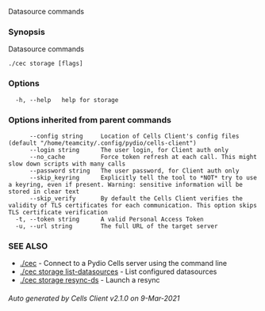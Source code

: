Datasource commands

### Synopsis

Datasource commands

```
./cec storage [flags]
```

### Options

```
  -h, --help   help for storage
```

### Options inherited from parent commands

```
      --config string     Location of Cells Client's config files (default "/home/teamcity/.config/pydio/cells-client")
      --login string      The user login, for Client auth only
      --no_cache          Force token refresh at each call. This might slow down scripts with many calls
      --password string   The user password, for Client auth only
      --skip_keyring      Explicitly tell the tool to *NOT* try to use a keyring, even if present. Warning: sensitive information will be stored in clear text
      --skip_verify       By default the Cells Client verifies the validity of TLS certificates for each communication. This option skips TLS certificate verification
  -t, --token string      A valid Personal Access Token
  -u, --url string        The full URL of the target server
```

### SEE ALSO

* [./cec](./cec)	 - Connect to a Pydio Cells server using the command line
* [./cec storage list-datasources](./cec-storage-list-datasources)	 - List configured datasources
* [./cec storage resync-ds](./cec-storage-resync-ds)	 - Launch a resync

###### Auto generated by Cells Client v2.1.0 on 9-Mar-2021
